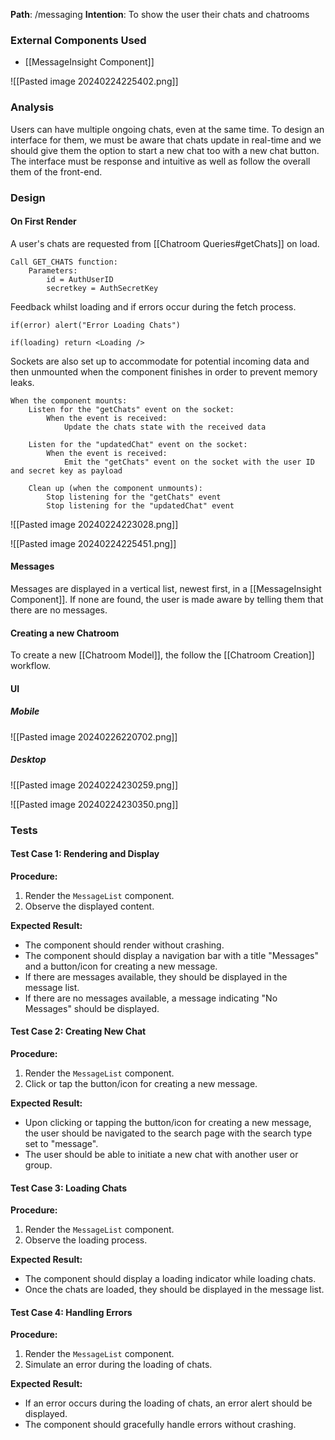 
__Path__: /messaging
__Intention__: To show the user their chats and chatrooms


### External Components Used

- [[MessageInsight Component]]

![[Pasted image 20240224225402.png]]


### Analysis

Users can have multiple ongoing chats, even at the same time. To design an interface for them, we must be aware that chats update in real-time and we should give them the option to start a new chat too with a new chat button. The interface must be response and intuitive as well as follow the overall them of the front-end.


### Design

#### On First Render

A user's chats are requested from [[Chatroom Queries#getChats]] on load.

```
Call GET_CHATS function:
    Parameters:
        id = AuthUserID
        secretkey = AuthSecretKey
```

Feedback whilst loading and if errors occur during the fetch process.

```
if(error) alert("Error Loading Chats")

if(loading) return <Loading />
```

Sockets are also set up to accommodate for potential incoming data and then unmounted when the component finishes in order to prevent memory leaks.

```
When the component mounts:
    Listen for the "getChats" event on the socket:
        When the event is received:
            Update the chats state with the received data

    Listen for the "updatedChat" event on the socket:
        When the event is received:
            Emit the "getChats" event on the socket with the user ID and secret key as payload

    Clean up (when the component unmounts):
        Stop listening for the "getChats" event
        Stop listening for the "updatedChat" event

```

![[Pasted image 20240224223028.png]]

![[Pasted image 20240224225451.png]]


#### Messages

Messages are displayed in a vertical list, newest first, in a [[MessageInsight Component]]. If none are found, the user is made aware by telling them that there are no messages.


#### Creating a new Chatroom

To create a new [[Chatroom Model]], the follow the [[Chatroom Creation]] workflow.


#### UI

##### Mobile

![[Pasted image 20240226220702.png]]


##### Desktop

![[Pasted image 20240224230259.png]]

![[Pasted image 20240224230350.png]]


### Tests

#### Test Case 1: Rendering and Display

**Procedure:**
1. Render the `MessageList` component.
2. Observe the displayed content.

**Expected Result:**
- The component should render without crashing.
- The component should display a navigation bar with a title "Messages" and a button/icon for creating a new message.
- If there are messages available, they should be displayed in the message list.
- If there are no messages available, a message indicating "No Messages" should be displayed.

#### Test Case 2: Creating New Chat

**Procedure:**
1. Render the `MessageList` component.
2. Click or tap the button/icon for creating a new message.

**Expected Result:**
- Upon clicking or tapping the button/icon for creating a new message, the user should be navigated to the search page with the search type set to "message".
- The user should be able to initiate a new chat with another user or group.

#### Test Case 3: Loading Chats

**Procedure:**
1. Render the `MessageList` component.
2. Observe the loading process.

**Expected Result:**
- The component should display a loading indicator while loading chats.
- Once the chats are loaded, they should be displayed in the message list.

#### Test Case 4: Handling Errors

**Procedure:**
1. Render the `MessageList` component.
2. Simulate an error during the loading of chats.

**Expected Result:**
- If an error occurs during the loading of chats, an error alert should be displayed.
- The component should gracefully handle errors without crashing.